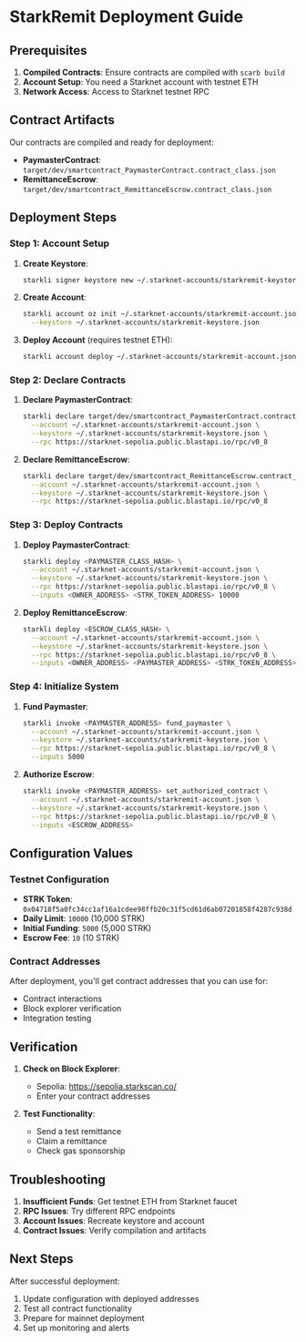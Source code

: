 # StarkRemit Deployment Guide

## Prerequisites

1. **Compiled Contracts**: Ensure contracts are compiled with `scarb build`
2. **Account Setup**: You need a Starknet account with testnet ETH
3. **Network Access**: Access to Starknet testnet RPC

## Contract Artifacts

Our contracts are compiled and ready for deployment:

- **PaymasterContract**: `target/dev/smartcontract_PaymasterContract.contract_class.json`
- **RemittanceEscrow**: `target/dev/smartcontract_RemittanceEscrow.contract_class.json`

## Deployment Steps

### Step 1: Account Setup

1. **Create Keystore**:
   ```bash
   starkli signer keystore new ~/.starknet-accounts/starkremit-keystore.json
   ```

2. **Create Account**:
   ```bash
   starkli account oz init ~/.starknet-accounts/starkremit-account.json \
     --keystore ~/.starknet-accounts/starkremit-keystore.json
   ```

3. **Deploy Account** (requires testnet ETH):
   ```bash
   starkli account deploy ~/.starknet-accounts/starkremit-account.json
   ```

### Step 2: Declare Contracts

1. **Declare PaymasterContract**:
   ```bash
   starkli declare target/dev/smartcontract_PaymasterContract.contract_class.json \
     --account ~/.starknet-accounts/starkremit-account.json \
     --keystore ~/.starknet-accounts/starkremit-keystore.json \
     --rpc https://starknet-sepolia.public.blastapi.io/rpc/v0_8
   ```

2. **Declare RemittanceEscrow**:
   ```bash
   starkli declare target/dev/smartcontract_RemittanceEscrow.contract_class.json \
     --account ~/.starknet-accounts/starkremit-account.json \
     --keystore ~/.starknet-accounts/starkremit-keystore.json \
     --rpc https://starknet-sepolia.public.blastapi.io/rpc/v0_8
   ```

### Step 3: Deploy Contracts

1. **Deploy PaymasterContract**:
   ```bash
   starkli deploy <PAYMASTER_CLASS_HASH> \
     --account ~/.starknet-accounts/starkremit-account.json \
     --keystore ~/.starknet-accounts/starkremit-keystore.json \
     --rpc https://starknet-sepolia.public.blastapi.io/rpc/v0_8 \
     --inputs <OWNER_ADDRESS> <STRK_TOKEN_ADDRESS> 10000
   ```

2. **Deploy RemittanceEscrow**:
   ```bash
   starkli deploy <ESCROW_CLASS_HASH> \
     --account ~/.starknet-accounts/starkremit-account.json \
     --keystore ~/.starknet-accounts/starkremit-keystore.json \
     --rpc https://starknet-sepolia.public.blastapi.io/rpc/v0_8 \
     --inputs <OWNER_ADDRESS> <PAYMASTER_ADDRESS> <STRK_TOKEN_ADDRESS> 10
   ```

### Step 4: Initialize System

1. **Fund Paymaster**:
   ```bash
   starkli invoke <PAYMASTER_ADDRESS> fund_paymaster \
     --account ~/.starknet-accounts/starkremit-account.json \
     --keystore ~/.starknet-accounts/starkremit-keystore.json \
     --rpc https://starknet-sepolia.public.blastapi.io/rpc/v0_8 \
     --inputs 5000
   ```

2. **Authorize Escrow**:
   ```bash
   starkli invoke <PAYMASTER_ADDRESS> set_authorized_contract \
     --account ~/.starknet-accounts/starkremit-account.json \
     --keystore ~/.starknet-accounts/starkremit-keystore.json \
     --rpc https://starknet-sepolia.public.blastapi.io/rpc/v0_8 \
     --inputs <ESCROW_ADDRESS>
   ```

## Configuration Values

### Testnet Configuration
- **STRK Token**: `0x04718f5a0fc34cc1af16a1cdee98ffb20c31f5cd61d6ab07201858f4287c938d`
- **Daily Limit**: `10000` (10,000 STRK)
- **Initial Funding**: `5000` (5,000 STRK)
- **Escrow Fee**: `10` (10 STRK)

### Contract Addresses
After deployment, you'll get contract addresses that you can use for:
- Contract interactions
- Block explorer verification
- Integration testing

## Verification

1. **Check on Block Explorer**: 
   - Sepolia: https://sepolia.starkscan.co/
   - Enter your contract addresses

2. **Test Functionality**:
   - Send a test remittance
   - Claim a remittance
   - Check gas sponsorship

## Troubleshooting

1. **Insufficient Funds**: Get testnet ETH from Starknet faucet
2. **RPC Issues**: Try different RPC endpoints
3. **Account Issues**: Recreate keystore and account
4. **Contract Issues**: Verify compilation and artifacts

## Next Steps

After successful deployment:
1. Update configuration with deployed addresses
2. Test all contract functionality
3. Prepare for mainnet deployment
4. Set up monitoring and alerts
